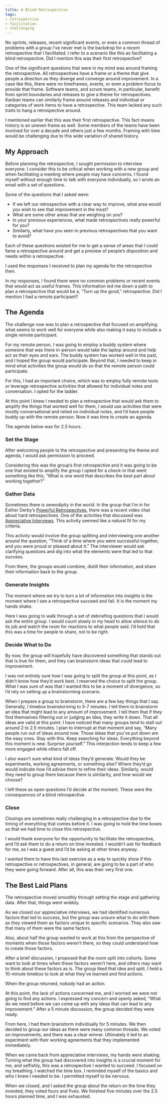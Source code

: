 ```yaml
---
title: A Blind Retrospective
tags:
- retrospective
- facilitation
- challenging
---
```

No sprints, releases, recent significant events, or even a common thread of problems with a group I’ve never met is the backdrop for a recent retrospective that I facilitated. I refer to a scenario like this as facilitating a blind retrospective. Did I mention this was their first retrospective?

One of the significant questions that were in my mind was around framing the retrospective. All retrospectives have a frame or a theme that give people a direction as they diverge and converge around improvement. In a case like this, there were no timeframes, events, or even a problem focus to provide that frame. Software teams, and scrum teams, in particular, benefit from sprint boundaries and releases to give a theme for retrospectives. Kanban teams can similarly frame around releases and individual or categories of work items to have a retrospective. This team lacked any such traits to hang a retrospective around.

I mentioned earlier that this was their first retrospective. This fact means history is an uneven frame as well. Some members of the teams have been involved for over a decade and others just a few months. Framing with time would be challenging due to this wide variation of shared history.

## My Approach

Before planning the retrospective, I sought permission to interview everyone. I consider this to be critical when working with a new group and when facilitating a meeting where people may have concerns. I found myself without enough time to talk with everyone individually, so I wrote an email with a set of questions.

Some of the questions that I asked were:

- If we left our retrospective with a clear way to improve, what area would you wish to see that improvement in the most?
- What are some other areas that are weighing on you?
- In your previous experiences, what made retrospectives really powerful for you?
- Similarly, what have you seen in previous retrospectives that you want to avoid?

Each of these questions existed for me to get a sense of areas that I could fame a retrospective around and get a preview of people’s disposition and needs within a retrospective.

I used the responses I received to plan my agenda for the retrospective then.

In my responses, I found there were no common problems or recent events that would act as useful frames. This information led me down a path to plan a retrospective that would be a, “Turn up the good,” retrospective. Did I mention I had a remote participant?

## The Agenda

The challenge now was to plan a retrospective that focused on amplifying what seems to work well for everyone while also making it easy to include a single remote participant.

For my remote person, I was going to employ a buddy system where someone that was there in-person would take the laptop around and help act as their eyes and ears. The buddy system has worked well in the past, and I hoped the group would participate. Beyond that, I needed to keep in mind what activities the group would do so that the remote person could participate.

For this, I had an important choice, which was to employ fully remote tools or leverage retrospective activities that allowed for individual notes and conversation. I opted for the ladder.

At this point I knew I needed to plan a retrospective that would ask them to amplify the things that worked well for them, I would use activities that were mostly conversational and relied on individual notes, and I’d have people buddy up with the remote person. Now it was time to create an agenda.

The agenda below was for 2.5 hours.

### Set the Stage

After welcoming people to the retrospective and presenting the theme and agenda, I would ask permission to proceed.

Considering this was the group’s first retrospective and it was going to be one that existed to amplify the group I opted for a check-in that went something like this, “What is one word that describes the best part about working together?”

### Gather Data

Sometimes there is serendipity in the world. In the group that I’m in for Esther Derby’s [Powerful Retrospectives](https://www.estherderby.com/powerful-retrospectives), there was a recent video chat about hard retrospectives. One of the activities that discussed was [Appreciative Interviews](http://www.liberatingstructures.com/5-appreciative-interviews-ai/). This activity seemed like a natural fit for my criteria.

This activity would involve the group splitting and interviewing one another around the question, “Think of a time where you were successful together, and you were proud or pleased about it.” The interviewer would ask clarifying questions and dig into what the elements were that led to that success.

From there, the groups would combine, distill their information, and share their information back to the group.

### Generate Insights

The moment where we try to turn a lot of information into insights is the moment where I see a retrospective succeed and fail. It is the moment my hands shake.

Here I was going to walk through a set of debriefing questions that I would ask the entire group. I would count slowly in my head to allow silence to do its job and watch the room for reactions to what people said. I’d hold that this was a time for people to share, not to be right.

### Decide What to Do

By now, the group will hopefully have discovered something that stands out that is true for them, and they can brainstorm ideas that could lead to improvement.

I was not entirely sure how I was going to split the group at this point, as I didn’t know how they’d work best. I reserved the choice to split the group. What I was sure of was that I wanted this to be a moment of divergence, so I’d rely on setting up a brainstorming scenario.

When I prepare a group to brainstorm, there are a few key things that I say. Generally, I timebox brainstorming to 5-7 minutes. I tell them to brainstorm an idea that might lead to any amount of improvement. I tell them that if they find themselves filtering out or judging an idea, they write it down. That all ideas are valid at this point. I have noticed that many groups tend to stall out around 2 to 2.5 minutes. I plan to interrupt at that moment and say, “Many people run out of ideas around now. Those ideas that you’ve put down are the easy ones. Stay with this. Keep searching for ideas. Everything beyond this moment is new. Surprise yourself.” This interjection tends to keep a few more engaged while others fall off.

I also wasn’t sure what kind of ideas they’d generate. Would they be experiments, working agreements, or something else? Where they’d go would indicate how I’d advise them to refine their ideas. Similarly, would they need to group them because there is similarity, and how would we choose?

I left these as open questions I’d decide at the moment. These were the consequences of a blind retrospective.

### Close

Closings are sometimes really challenging in a retrospective due to the timing of everything that comes before it. I was going to hold the time boxes so that we had time to close this retrospective.

I would thank everyone for the opportunity to facilitate the retrospective, and I’d ask them to do a return on time invested. I wouldn’t ask for feedback for me, as I was a guest and I’d be asking at other times anyway.

I wanted them to have this last exercise as a way to quickly show if this retrospective or retrospectives, in general, are going to be a part of who they were going forward. After all, this was their very first one.

## The Best Laid Plans

The retrospective moved smoothly through setting the stage and gathering data. After that, things went wobbly.

As we closed our appreciative interviews, we had identified numerous factors that led to success, but the group was unsure what to do with them as they viewed them as factors unique to specific scenarios. They also saw that many of them were the same factors.

Also, about half the group wanted to work at this from the perspective of moments when those factors weren’t there, so they could understand how to create those factors.

After a brief discussion, I proposed that the room split into cohorts. Some want to look at times when these factors weren’t here, and others may want to think about these factors as is. The group liked that idea and split. I held a 10-minute timebox to look at what they’ve learned and find actions.

When the group returned, nobody had an action.

At this point, the lack of actions concerned me, and I worried we were not going to find any actions. I expressed my concern and openly asked, “What do we need before we can come up with any ideas that can lead to any improvement.” After a 5 minute discussion, the group decided they were ready.

From here, I had them brainstorm individually for 5 minutes. We then decided to group our ideas as there were many common threads. We voted on improvements, and there was a clear winner. Ultimately it led to an experiment with their working agreements that they implemented immediately.

When we came back from appreciative interviews, my hands were shaking. Turning what the group had discovered into insights is a crucial moment for me, and selfishly, this was a retrospective I wanted to succeed. I focused on my breathing. I watched the time box. I reminded myself of the basics and who I knew I needed to be. I permitted myself to be nervous.

When we closed, and I asked the group about the return on the time they invested, they voted fours and fives. We finished five minutes over the 2.5 hours planned time, and I was exhausted.
